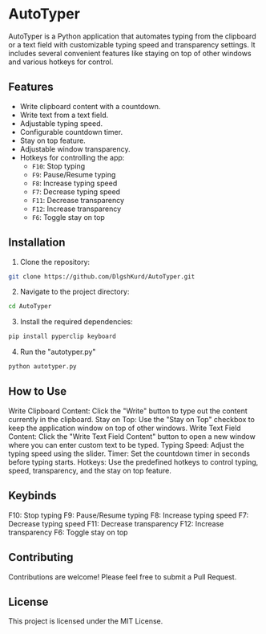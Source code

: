 # AutoTyper

AutoTyper is a Python application that automates typing from the clipboard or a text field with customizable typing speed and transparency settings. It includes several convenient features like staying on top of other windows and various hotkeys for control.

## Features

- Write clipboard content with a countdown.
- Write text from a text field.
- Adjustable typing speed.
- Configurable countdown timer.
- Stay on top feature.
- Adjustable window transparency.
- Hotkeys for controlling the app:
  - `F10`: Stop typing
  - `F9`: Pause/Resume typing
  - `F8`: Increase typing speed
  - `F7`: Decrease typing speed
  - `F11`: Decrease transparency
  - `F12`: Increase transparency
  - `F6`: Toggle stay on top

## Installation

1. Clone the repository:

```bash
git clone https://github.com/DlgshKurd/AutoTyper.git
```
2. Navigate to the project directory:
```bash
cd AutoTyper
```
3. Install the required dependencies:
```bash
pip install pyperclip keyboard
```
4. Run the "autotyper.py"
```bash
python autotyper.py
```
## How to Use

Write Clipboard Content: Click the "Write" button to type out the content currently in the clipboard.
Stay on Top: Use the "Stay on Top" checkbox to keep the application window on top of other windows.
Write Text Field Content: Click the "Write Text Field Content" button to open a new window where you can enter custom text to be typed.
Typing Speed: Adjust the typing speed using the slider.
Timer: Set the countdown timer in seconds before typing starts.
Hotkeys: Use the predefined hotkeys to control typing, speed, transparency, and the stay on top feature.

## Keybinds

F10: Stop typing
F9: Pause/Resume typing
F8: Increase typing speed
F7: Decrease typing speed
F11: Decrease transparency
F12: Increase transparency
F6: Toggle stay on top

## Contributing

Contributions are welcome! Please feel free to submit a Pull Request.

## License

This project is licensed under the MIT License.

